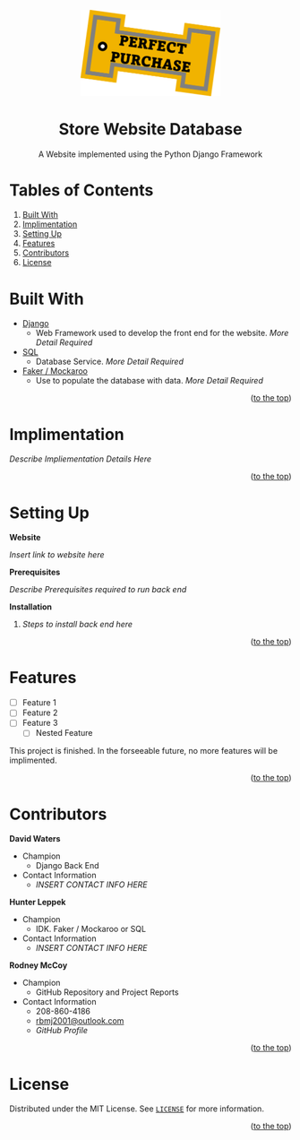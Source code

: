 <div id="top"></div>


<!-- TITLE -->
<p align="center">
  <img width="250" src="https://github.com/RodneyMcCoy/store-website-database/blob/main/icon1.png">
</p>

<h1 align="center" id="heading">Store Website Database</h1>

<p align="center">A Website implemented using the Python Django Framework</p>

</div>



<!-- TABLE OF CONTENTS -->
# Tables of Contents

<ol>
  <li><a href="#built-with">Built With</a></li>
  <li><a href="#implimentation">Implimentation</a></li>
  <li><a href="#setting-up">Setting Up</a></li>
  <li><a href="#features">Features</a></li>
  <li><a href="#contributors">Contributors</a></li>
  <li><a href="#license">License</a></li>
</ol>







<!-- BUILT WITH -->
# Built With

* [Django](https://www.djangoproject.com/)
  * Web Framework used to develop the front end for the website. *More Detail Required*
* [SQL](https://docs.microsoft.com/en-us/sql/?view=sql-server-ver15)
  * Database Service. *More Detail Required*
* [Faker / Mockaroo](https://www.google.com)
  * Use to populate the database with data. *More Detail Required*


<p align="right">(<a href="#top">to the top</a>)</p>



<!-- IMPLIMENTATION -->
# Implimentation

*Describe Impliementation Details Here*

<p align="right">(<a href="#top">to the top</a>)</p>



<!-- Setting Up -->
# Setting Up

**Website**

*Insert link to website here*

**Prerequisites**

*Describe Prerequisites required to run back end*

**Installation**

1. *Steps to install back end here*

<p align="right">(<a href="#top">to the top</a>)</p>



<!-- FEATURES -->
# Features

- [ ] Feature 1
- [ ] Feature 2
- [ ] Feature 3
    - [ ] Nested Feature

This project is finished. In the forseeable future, no more features will be implimented.

<p align="right">(<a href="#top">to the top</a>)</p>



<!-- CONTRIBUTORS -->
# Contributors


**David Waters**
- Champion
  - Django Back End
- Contact Information
  - *INSERT CONTACT INFO HERE*


**Hunter Leppek**
- Champion
  - IDK. Faker / Mockaroo or SQL
- Contact Information
  - *INSERT CONTACT INFO HERE*


**Rodney McCoy**
- Champion
  - GitHub Repository and Project Reports
- Contact Information
  - 208-860-4186
  - rbmj2001@outlook.com
  - *GitHub Profile*


<p align="right">(<a href="#top">to the top</a>)</p>



<!-- LICENSE -->
# License

Distributed under the MIT License. See [`LICENSE`](https://github.com/RodneyMcCoy/store-website-database/blob/main/LICENSE) for more information.

<p align="right">(<a href="#top">to the top</a>)</p>







<!-- MARKDOWN LINKS & IMAGES -->
<!-- https://www.markdownguide.org/basic-syntax/#reference-style-links -->
[contributors-shield]: https://img.shields.io/github/contributors/github_username/repo_name.svg?style=for-the-badge
[contributors-url]: https://github.com/github_username/repo_name/graphs/contributors
[forks-shield]: https://img.shields.io/github/forks/github_username/repo_name.svg?style=for-the-badge
[forks-url]: https://github.com/github_username/repo_name/network/members
[stars-shield]: https://img.shields.io/github/stars/github_username/repo_name.svg?style=for-the-badge
[stars-url]: https://github.com/github_username/repo_name/stargazers
[issues-shield]: https://img.shields.io/github/issues/github_username/repo_name.svg?style=for-the-badge
[issues-url]: https://github.com/github_username/repo_name/issues
[license-shield]: https://img.shields.io/github/license/github_username/repo_name.svg?style=for-the-badge
[license-url]: https://github.com/github_username/repo_name/blob/master/LICENSE.txt
[linkedin-shield]: https://img.shields.io/badge/-LinkedIn-black.svg?style=for-the-badge&logo=linkedin&colorB=555
[linkedin-url]: https://linkedin.com/in/linkedin_username
[product-screenshot]: images/screenshot.png
